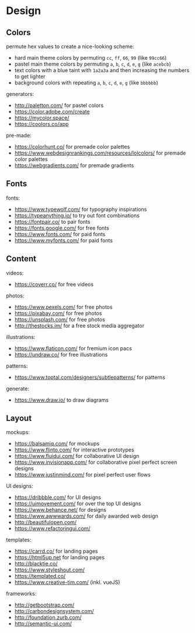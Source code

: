 # Design

## Colors

permute hex values to create a nice-looking scheme:

- hard main theme colors by permuting `cc`, `ff`, `66`, `99` (like `99cc66`)
- pastel main theme colors by permuting `a`, `b`, `c`, `d`, `e`, `g` (like `acebcb`)
- text colors with a blue taint with `1a2a3a` and then increasing the numbers to get lighter
- background colors with repeating `a`, `b`, `c`, `d`, `e`, `g` (like `bbbbbb`)

generators:

- http://paletton.com/ for pastel colors
- https://color.adobe.com/create   
- https://mycolor.space/   
- https://coolors.co/app  

pre-made:

- https://colorhunt.co/ for premade color palettes  
- https://www.webdesignrankings.com/resources/lolcolors/ for premade color palettes  
- https://webgradients.com/ for premade gradients  

## Fonts

fonts:

- https://www.typewolf.com/ for typography inspirations  
- https://typeanything.io/ to try out font combinations  
- https://fontpair.co/ to pair fonts  
- https://fonts.google.com/ for free fonts  
- https://www.fonts.com/ for paid fonts  
- https://www.myfonts.com/ for paid fonts  

## Content

videos:

- https://coverr.co/ for free videos  

photos:

- https://www.pexels.com/ for free photos  
- https://pixabay.com/ for free photos  
- https://unsplash.com/ for free photos  
- http://thestocks.im/ for a free stock media aggregator  

illustrations:

- https://www.flaticon.com/ for fremium icon pacs  
- https://undraw.co/ for free illustrations  

patterns:

- https://www.toptal.com/designers/subtlepatterns/ for patterns  

generate:

- https://www.draw.io/ to draw diagrams  

## Layout

mockups:

- https://balsamiq.com/ for mockups  
- https://www.flinto.com/ for interactive prototypes  
- https://www.fluidui.com/ for collaborative UI design  
- https://www.invisionapp.com/ for collaborative pixel perfect screen designs  
- https://www.justinmind.com/ for pixel perfect user flows  

UI designs:

- https://dribbble.com/ for UI designs  
- https://uimovement.com/ for over the top UI designs  
- https://www.behance.net/ for designs  
- https://www.awwwards.com/ for daily awarded web design
- http://beautifulopen.com/
- https://www.refactoringui.com/

templates:

- https://carrd.co/ for landing pages
- https://html5up.net for landing pages
- http://blacktie.co/
- https://www.styleshout.com/
- https://templated.co/
- https://www.creative-tim.com/ (inkl. vueJS)

frameworks:

- http://getbootstrap.com/
- http://carbondesignsystem.com/
- http://foundation.zurb.com/
- http://semantic-ui.com/